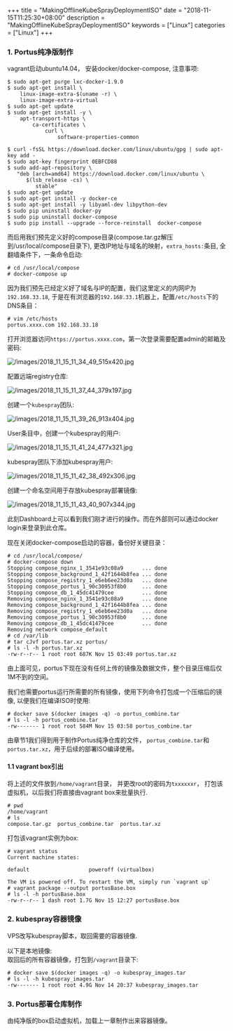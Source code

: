+++
title = "MakingOfflineKubeSprayDeploymentISO"
date = "2018-11-15T11:25:30+08:00"
description = "MakingOfflineKubeSprayDeploymentISO"
keywords = ["Linux"]
categories = ["Linux"]
+++
### 1. Portus纯净版制作
vagrant启动ubuntu14.04， 安装docker/docker-compose, 注意事项:    

```
$ sudo apt-get purge lxc-docker-1.9.0
$ sudo apt-get install \
    linux-image-extra-$(uname -r) \
    linux-image-extra-virtual
$ sudo apt-get update
$ sudo apt-get install -y \
    apt-transport-https \
        ca-certificates \
            curl \
                software-properties-common

$ curl -fsSL https://download.docker.com/linux/ubuntu/gpg | sudo apt-key add -
$ sudo apt-key fingerprint 0EBFCD88
$ sudo add-apt-repository \
   "deb [arch=amd64] https://download.docker.com/linux/ubuntu \
      $(lsb_release -cs) \
         stable"
$ sudo apt-get update
$ sudo apt-get install -y docker-ce
$ sudo apt-get install -y libyaml-dev libpython-dev
$ sudo pip uninstall docker-py
$ sudo pip uninstall docker-compose
$ sudo pip install --upgrade --force-reinstall  docker-compose
```
而后用我们预先定义好的compose目录(compose.tar.gz解压到/usr/local/compose目录下), 更改IP地址与域名的映射，`extra_hosts:`条目, 
全翻墙条件下，一条命令启动:    

```
# cd /usr/local/compose
# docker-compose up
```
因为我们预先已经定义好了域名与IP的配置，我们这里定义的内网IP为`192.168.33.18`,
于是在有浏览器的`192.168.33.1`机器上，配置`/etc/hosts`下的DNS条目：    

```
# vim /etc/hosts
portus.xxxx.com	192.168.33.18
```
打开浏览器访问`https://portus.xxxx.com`，第一次登录需要配置admin的邮箱及密码:    

![/images/2018_11_15_11_34_49_515x420.jpg](/images/2018_11_15_11_34_49_515x420.jpg)

配置远端registry仓库:    

![/images/2018_11_15_11_37_44_379x197.jpg](/images/2018_11_15_11_37_44_379x197.jpg)

创建一个`kubespray`团队:    

![/images/2018_11_15_11_39_26_913x404.jpg](/images/2018_11_15_11_39_26_913x404.jpg)

User条目中，创建一个kubespray的用户:    

![/images/2018_11_15_11_41_24_477x321.jpg](/images/2018_11_15_11_41_24_477x321.jpg)

kubespray团队下添加kubespray用户:      

![/images/2018_11_15_11_42_38_492x306.jpg](/images/2018_11_15_11_42_38_492x306.jpg)

创建一个命名空间用于存放kubespray部署镜像:    

![/images/2018_11_15_11_43_40_907x344.jpg](/images/2018_11_15_11_43_40_907x344.jpg)

此刻Dashboard上可以看到我们刚才进行的操作。而在外部则可以通过docker
login来登录到此仓库。    

现在关闭docker-compose启动的容器，备份好关键目录：    

```
# cd /usr/local/compose/
# docker-compose down
Stopping compose_nginx_1_3541e93c08a9      ... done
Stopping compose_background_1_42f1644b8fea ... done
Stopping compose_registry_1_e6eb6ee23d0a   ... done
Stopping compose_portus_1_90c30953f8b0     ... done
Stopping compose_db_1_45dc41479cee         ... done
Removing compose_nginx_1_3541e93c08a9      ... done
Removing compose_background_1_42f1644b8fea ... done
Removing compose_registry_1_e6eb6ee23d0a   ... done
Removing compose_portus_1_90c30953f8b0     ... done
Removing compose_db_1_45dc41479cee         ... done
Removing network compose_default
# cd /var/lib
# tar cJvf portus.tar.xz portus/
# ls -l -h portus.tar.xz 
-rw-r--r-- 1 root root 687K Nov 15 03:49 portus.tar.xz
```
由上面可见，portus下现在没有任何上传的镜像及数据文件，整个目录压缩后仅1M不到的空间。    

我们也需要portus运行所需要的所有镜像，使用下列命令打包成一个压缩后的镜像,
以便我们在编译ISO时使用:    

```
# docker save $(docker images -q) -o portus_combine.tar
# ls -l -h portus_combine.tar 
-rw------- 1 root root 584M Nov 15 03:58 portus_combine.tar
```

由章节1我们得到用于制作Portus纯净仓库的文件，
`portus_combine.tar`和`portus.tar.xz`，用于后续的部署ISO编译使用。    

#### 1.1 vagrant box引出
将上述的文件放到`/home/vagrant`目录， 并更改root的密码为`txxxxxxr`，
打包该虚拟机，以后我们将直接由vagrant box来批量执行.    

```
# pwd
/home/vagrant
# ls
compose.tar.gz  portus_combine.tar  portus.tar.xz
```
打包该vagrant实例为box:    

```
# vagrant status
Current machine states:

default                   poweroff (virtualbox)

The VM is powered off. To restart the VM, simply run `vagrant up`
# vagrant package --output portusBase.box
# ls -l -h portusBase.box
-rw-r--r-- 1 dash root 1.7G Nov 15 12:27 portusBase.box
```

### 2. kubespray容器镜像
VPS改写kubespray脚本，取回需要的容器镜像.   

以下是本地镜像:    
取回后的所有容器镜像，打包到`/vagrant`目录下:    

```
# docker save $(docker images -q) -o kubespray_images.tar
# ls -l -h kubespray_images.tar 
-rw------- 1 root root 4.9G Nov 14 20:37 kubespray_images.tar
```

### 3. Portus部署仓库制作
由纯净版的box启动虚拟机，加载上一章制作出来容器镜像。     

